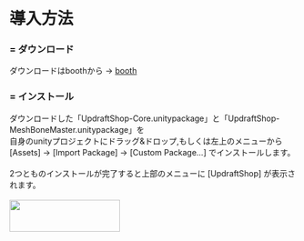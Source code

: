 # <a name="install_top">導入方法</a>

### <a name="download">= ダウンロード<br></a>
ダウンロードはboothから → [booth](https://updraftshop.booth.pm/items/4934082)<br>

### <a name="download">= インストール<br></a>
ダウンロードした「UpdraftShop-Core.unitypackage」と「UpdraftShop-MeshBoneMaster.unitypackage」を<br>
自身のunityプロジェクトにドラッグ&ドロップ,もしくは左上のメニューから<br>
[Assets] → [Import Package] → [Custom Package...] でインストールします。<br>
<br>
2つとものインストールが完了すると上部のメニューに [UpdraftShop] が表示されます。<br>
<br>
<img src="/meshbonemaster/images/install/menu_updraftshop.png" style="width: 194px; height: 56px;">